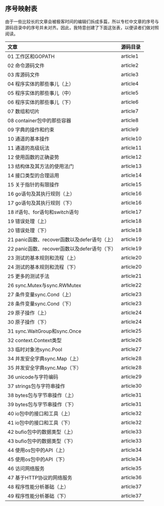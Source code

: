 ## 序号映射表

由于一些比较长的文章会被极客时间的编辑们拆成多篇，所以专栏中文章的序号与源码目录中的序号并未对齐。因此，我特意创建了下面这张表，以便读者们做对照阅读。


| 文章 | 源码目录  |
| :------ | :------ |
| 01 工作区和GOPATH | article1  |
| 02 命令源码文件 | article2  |
| 03 库源码文件 | article3  |
| 04 程序实体的那些事儿（上） | article4  |
| 05 程序实体的那些事儿（中） | article5  |
| 06 程序实体的那些事儿（下） | article6  |
| 07 数组和切片 | article7  |
| 08 container包中的那些容器 | article8  |
| 09 字典的操作和约束 | article9  |
| 10 通道的基本操作 | article10 |
| 11 通道的高级玩法 | article11 |
| 12 使用函数的正确姿势 | article12 |
| 13 结构体及其方法的使用法门 | article13 |
| 14 接口类型的合理运用 | article14 |
| 15 关于指针的有限操作 | article15 |
| 16 go语句及其执行规则（上） | article16 |
| 17 go语句及其执行规则（下） | article16 |
| 18 if语句、for语句和switch语句 | article17 |
| 19 错误处理（上） | article18 |
| 20 错误处理（下） | article18 |
| 21 panic函数、recover函数以及defer语句（上） | article19 |
| 22 panic函数、recover函数以及defer语句（下） | article19 |
| 23 测试的基本规则和流程（上） | article20 |
| 24 测试的基本规则和流程（下） | article20 |
| 25 更多的测试手法 | article21 |
| 26 sync.Mutex与sync.RWMutex | article22 |
| 27 条件变量sync.Cond（上） | article23 |
| 28 条件变量sync.Cond（下） | article23 |
| 29 原子操作（上） | article24 |
| 30 原子操作（下） | article24 |
| 31 sync.WaitGroup和sync.Once | article25 |
| 32 context.Context类型 | article26 |
| 33 临时对象池sync.Pool | article27 |
| 34 并发安全字典sync.Map（上） | article28 |
| 35 并发安全字典sync.Map（下） | article28 |
| 36 unicode与字符编码 | article29 |
| 37 strings包与字符串操作 | article30 |
| 38 bytes包与字节串操作（上） | article31 |
| 39 bytes包与字节串操作（下） | article31 |
| 40 io包中的接口和工具（上） | article32 |
| 41 io包中的接口和工具（下） | article32 |
| 42 bufio包中的数据类型（上） | article33 |
| 43 bufio包中的数据类型（下） | article33 |
| 44 使用os包中的API（上） | article34 |
| 45 使用os包中的API（下） | article34 |
| 46 访问网络服务 | article35 |
| 47 基于HTTP协议的网络服务 | article36 |
| 48 程序性能分析基础（上） | article37 |
| 49 程序性能分析基础（下） | article37 |
